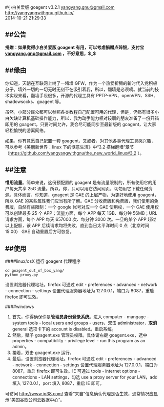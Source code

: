 #小白关爱版 goagent v3.2.1
yangyang.gnu@gmail.com  
http://yangyangwithgnu.github.io/  
2014-10-21 21:29:33   


##公告
----------------

**捐赠：如果觉得小白关爱版 goagent 有用，可以考虑捐赠点碎银，支付宝 yangyang.gnu@gmail.com ，不好意思，$_$**


##缘由
----------------

你知道，天朝在互联网上树了一堵墙 GFW，作为一个热爱折腾的新时代入党积极分子，墙外一切的一切无时无刻不在吸引着我，所以，翻墙是必须嘀。就当前的技术实现来看，翻墙手段很多，开源的代理工具有 PPTP-VPN、openVPN、SSH、shadowsocks、goagent 等。

虽然，小部分民众都可以参照各类教程自己配置可用的代理，但是，仍然有很多小白欠缺计算机基础操作能力，所以，我为动手能力相对较弱的朋友准备了一份开箱即用的 goagent。只要时间允许，我会尽可能同步至最新版的 goagent，让大家轻松愉悦的游离网络。

如果，你有意愿自己配置一套 goagent，又或者，对其他各类代理工具感兴趣，可以参考《美丽新世界：linux 下的惬意生活》中“3.2 搭梯翻墙”章节（https://github.com/yangyangwithgnu/the_new_world_linux#3.2 ）。


##注意
----------------

**惜用流量**。简单来说，这份预配置的 goagent 是有流量限制的，所有使用它的用户每天共享 25G 流量，所以，你，只可以用它访问网页，切勿用它下载任何资源。具体而言，你知道，goagent 是 GAE 的上层产物，为更好地使用 goagent，所以 GAE 的某些属性我们应当有所了解。GAE 分收费版和免费版，我们使用的免费版，自然有些限制：一个 google 帐号对应一个 GAE 使用权，一个 GAE 使用权可以创建最多 25 个 APP；流量方面，每个 APP 每天 1GB、每分钟 56MB；URL 请求方面，每个 APP 每天 657000 次、每分钟 3000 次。一旦的某个 APP 超过以上配额，该 APP 后续请求均将失败，直到当日太平洋时间 0 点（北京时间 15:00） GAE 自动重置后方可恢复。


##使用
----------------

####linux/osX
运行 goagent 代理程序
```
cd goagent_out_of_box_yang/
python proxy.py
```

设置浏览器代理地址。firefox 可通过 edit - preferences - advanced - network - connection - settings 设置代理服务器地址为 127.0.0.1，端口为 8087，重启 firefox 即可生效。

####windows
1. 首先，你得确保你是**管理员身份登录系统**。进入 computer - mangage - system tools - local users and groups - users，双击 administrator，**取消** general 选项卡下的 account is disabled。重启系统。
2. 然后，赋予 goagent.exe 管理员权限。具体请右键 goagent.exe，选中 properties - compatibility - privilege level - run this program as an admin。
3. 接着，双击 goagent.exe 运行。
4. 最后，设置浏览器代理地址。firefox 可通过 edit - preferences - advanced - network - connection - settings 设置代理服务器地址为 127.0.0.1，端口为 8087，重启 firefox 即可生效。IE 可通过 tools - internet options - connections - LAN settings，勾选 use a proxy server for your LAN，add 填入 127.0.0.1，port 填入 8087，重启 IE 即可。

可访问 http://www.ip38.com/ 查看“来自”信息确认代理是否生效，通常情况应显示“美国谷歌公司云数据中心”。
